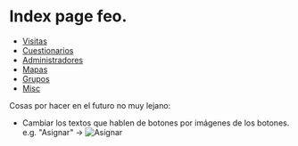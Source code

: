 # Index page feo.

* [Visitas](visitas)
* [Cuestionarios](cuestionarios)
* [Administradores](administradores)
* [Mapas](mapas)
* [Grupos](grupos)
* [Misc](misc)

Cosas por hacer en el futuro no muy lejano:

* Cambiar los textos que hablen de botones por imágenes de los botones.
e.g. "Asignar" -> ![Asignar](images/asignar.jpg)
